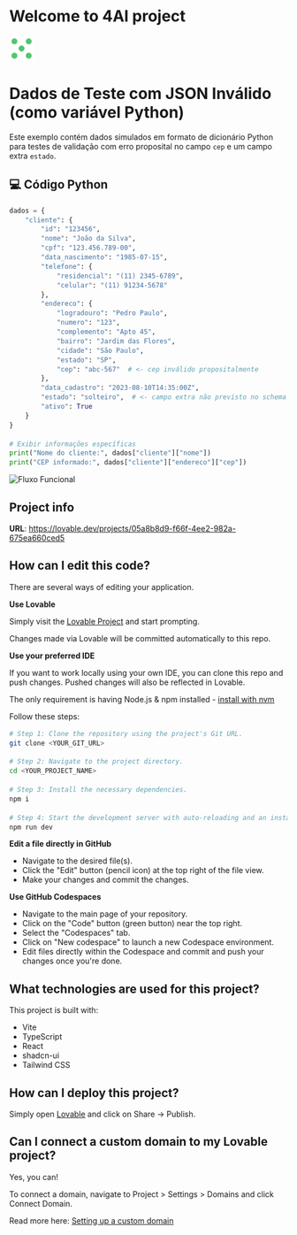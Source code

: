 # Welcome to 4AI project

<img src="public/logotype.png" alt="Logo" width="45" />

# Dados de Teste com JSON Inválido (como variável Python)

Este exemplo contém dados simulados em formato de dicionário Python para testes de validação com erro proposital no campo `cep` e um campo extra `estado`.

## 💻 Código Python

```python
dados = {
    "cliente": {
        "id": "123456",
        "nome": "João da Silva",
        "cpf": "123.456.789-00",
        "data_nascimento": "1985-07-15",
        "telefone": {
            "residencial": "(11) 2345-6789",
            "celular": "(11) 91234-5678"
        },
        "endereco": {
            "logradouro": "Pedro Paulo",
            "numero": "123",
            "complemento": "Apto 45",
            "bairro": "Jardim das Flores",
            "cidade": "São Paulo",
            "estado": "SP",
            "cep": "abc-567"  # <- cep inválido propositalmente
        },
        "data_cadastro": "2023-08-10T14:35:00Z",
        "estado": "solteiro",  # <- campo extra não previsto no schema
        "ativo": True
    }
}

# Exibir informações específicas
print("Nome do cliente:", dados["cliente"]["nome"])
print("CEP informado:", dados["cliente"]["endereco"]["cep"])
```
![Fluxo Funcional](https://github.com/matheuscosta71/flux-sandbox-oracle/blob/main/Fluxo_Funcional.png?raw=true)








## Project info

**URL**: https://lovable.dev/projects/05a8b8d9-f66f-4ee2-982a-675ea660ced5

## How can I edit this code?

There are several ways of editing your application.

**Use Lovable**

Simply visit the [Lovable Project](https://lovable.dev/projects/05a8b8d9-f66f-4ee2-982a-675ea660ced5) and start prompting.

Changes made via Lovable will be committed automatically to this repo.

**Use your preferred IDE**

If you want to work locally using your own IDE, you can clone this repo and push changes. Pushed changes will also be reflected in Lovable.

The only requirement is having Node.js & npm installed - [install with nvm](https://github.com/nvm-sh/nvm#installing-and-updating)

Follow these steps:

```sh
# Step 1: Clone the repository using the project's Git URL.
git clone <YOUR_GIT_URL>

# Step 2: Navigate to the project directory.
cd <YOUR_PROJECT_NAME>

# Step 3: Install the necessary dependencies.
npm i

# Step 4: Start the development server with auto-reloading and an instant preview.
npm run dev
```

**Edit a file directly in GitHub**

- Navigate to the desired file(s).
- Click the "Edit" button (pencil icon) at the top right of the file view.
- Make your changes and commit the changes.

**Use GitHub Codespaces**

- Navigate to the main page of your repository.
- Click on the "Code" button (green button) near the top right.
- Select the "Codespaces" tab.
- Click on "New codespace" to launch a new Codespace environment.
- Edit files directly within the Codespace and commit and push your changes once you're done.

## What technologies are used for this project?

This project is built with:

- Vite
- TypeScript
- React
- shadcn-ui
- Tailwind CSS

## How can I deploy this project?

Simply open [Lovable](https://lovable.dev/projects/05a8b8d9-f66f-4ee2-982a-675ea660ced5) and click on Share -> Publish.

## Can I connect a custom domain to my Lovable project?

Yes, you can!

To connect a domain, navigate to Project > Settings > Domains and click Connect Domain.

Read more here: [Setting up a custom domain](https://docs.lovable.dev/tips-tricks/custom-domain#step-by-step-guide)
